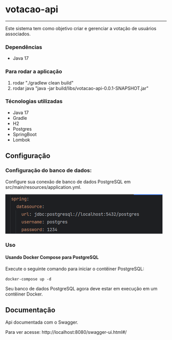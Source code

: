# votacao-api
___________________________________________________________________________________
Este sistema tem como objetivo criar e gerenciar a votação de usuários associados.

### Dependências

* Java 17

### Para rodar a aplicação

1. rodar "./gradlew clean build"
2. rodar java "java -jar build/libs/votacao-api-0.0.1-SNAPSHOT.jar"


### Técnologias utilizadas

* Java 17
* Gradle
* H2
* Postgres
* SpringBoot
* Lombok

## Configuração

### Configuração do banco de dados:

Configure sua conexão de banco de dados PostgreSQL em 
src/main/resources/application.yml.

![img.png](img.png)

### Uso

#### Usando Docker Compose para PostgreSQL
Execute o seguinte comando para iniciar o contêiner PostgreSQL:

`docker-compose up -d`

Seu banco de dados PostgreSQL agora deve estar em execução em um contêiner Docker.

## Documentação

Api documentada com o Swagger.

Para ver acesse:
http://localhost:8080/swagger-ui.html#/






